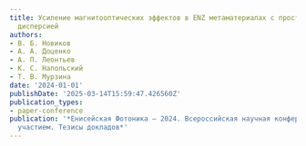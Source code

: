```yaml
---
title: Усиление магнитооптических эффектов в ENZ метаматериалах с пространственной
  дисперсией
authors:
- В. Б. Новиков
- А. А. Доценко
- А. П. Леонтьев
- К. С. Напольский
- Т. В. Мурзина
date: '2024-01-01'
publishDate: '2025-03-14T15:59:47.426560Z'
publication_types:
- paper-conference
publication: '*Енисейская Фотоника – 2024. Всероссийская научная конференция с международным
  участием. Тезисы докладов*'
---
```

